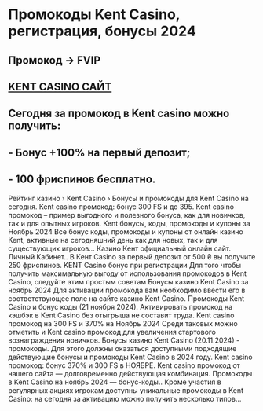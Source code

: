 # Промокоды Kent Casino, регистрация, бонусы 2024

## Промокод → FVIP

## [KENT CASINO САЙТ](https://linksc.ru/kent_fvip)

## Сегодня за промокод в Kent casino можно получить:

## - Бонус +100% на первый депозит;
## - 100 фриспинов бесплатно.



Рейтинг казино › Kent Casino › Бонусы и промокоды для Kent Casino на сегодня.
Kent casino промокод: бонус 300 FS и до 395. Kent casino промокод – пример выгодного и полезного бонуса, как для новичков, так и для опытных игроков.
Kent бонусы, коды, промокоды и купоны за Ноябрь 2024 Все бонус коды, промокоды и купоны от онлайн казино Kent, активные на сегодняшний день как для новых, так и для существующих игроков...
Казино Кент официальный онлайн сайт. Личный Кабинет.. В Кент Casino за первый депозит от 500 ₴ вы получите 250 фриспинов.
KENT Casino бонус при регистрации Для того чтобы получить максимальную выгоду от использования промокодов в Kent Casino, следуйте этим простым советам
Бонусы казино Kent Casino за ноябрь 2024 Для активации промокода вам необходимо ввести его в соответствующее поле на сайте казино Kent Casino.
Промокоды Kent Casino и бонус коды (21 ноября 2024). Активировать промокод на кэшбэк в Kent Casino без отыгрыша не составит труда.
Kent casino промокод на 300 FS и 370% на Ноябрь 2024 Среди таковых можно отметить и Kent casino промокод для увеличения стартового вознаграждения новичков.
Бонусы казино Kent Casino (20.11.2024) - промокоды. Для этого должны оказаться доступными подходящие действующие бонусы и промокоды Kent Casino в 2024 году.
Kent casino промокод: бонус 370% и 300 FS в НОЯБРЕ. Kent casino промокод от нашего сайта — долговременно действующая комбинация.
Промокоды в Kent Casino на ноябрь 2024 — бонус-коды.. Кроме участия в регулярных акциях игрокам доступны уникальные промокоды в Kent Casino: на сегодня за активацию можно получить несколько типов...
